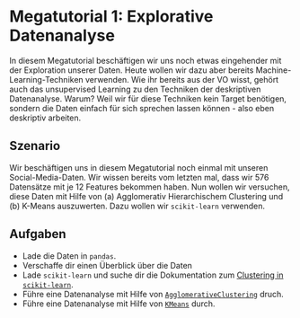 # Megatutorial 1: Explorative Datenanalyse

In diesem Megatutorial beschäftigen wir uns noch etwas eingehender mit der Exploration unserer Daten. Heute wollen wir dazu aber bereits Machine-Learning-Techniken verwenden. Wie ihr bereits aus der VO wisst, gehört auch das unsupervised Learning zu den Techniken der deskriptiven Datenanalyse. Warum? Weil wir für diese Techniken kein Target benötigen, sondern die Daten einfach für sich sprechen lassen können - also eben deskriptiv arbeiten.

## Szenario

Wir beschäftigen uns in diesem Megatutorial noch einmal mit unseren Social-Media-Daten. Wir wissen bereits vom letzten mal, dass wir 576 Datensätze mit je 12 Features bekommen haben. Nun wollen wir versuchen, diese Daten mit Hilfe von (a) Agglomerativ Hierarchischem Clustering und (b) K-Means auszuwerten. Dazu wollen wir `scikit-learn` verwenden.

## Aufgaben

* Lade die Daten in `pandas`.
* Verschaffe dir einen Überblick über die Daten
* Lade `scikit-learn` und suche dir die Dokumentation zum [Clustering in `scikit-learn`](https://scikit-learn.org/stable/modules/clustering.html).
* Führe eine Datenanalyse mit Hilfe von  [`AgglomerativeClustering`](https://scikit-learn.org/stable/modules/generated/sklearn.cluster.AgglomerativeClustering.html) druch.
* Führe eine Datenanalyse mit Hilfe von [`KMeans`](https://scikit-learn.org/stable/modules/generated/sklearn.cluster.KMeans.html) durch.